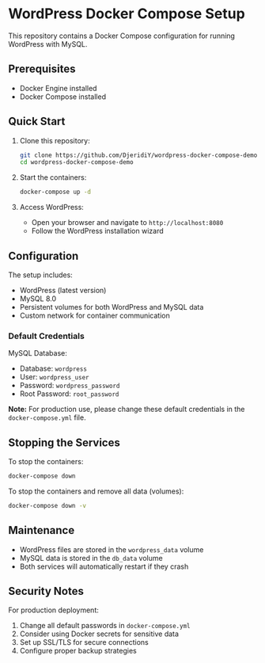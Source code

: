 # WordPress Docker Compose Setup

This repository contains a Docker Compose configuration for running WordPress with MySQL.

## Prerequisites

- Docker Engine installed
- Docker Compose installed

## Quick Start

1. Clone this repository:
   ```bash
   git clone https://github.com/DjeridiY/wordpress-docker-compose-demo.git
   cd wordpress-docker-compose-demo
   ```

2. Start the containers:
   ```bash
   docker-compose up -d
   ```

3. Access WordPress:
   - Open your browser and navigate to `http://localhost:8080`
   - Follow the WordPress installation wizard

## Configuration

The setup includes:
- WordPress (latest version)
- MySQL 8.0
- Persistent volumes for both WordPress and MySQL data
- Custom network for container communication

### Default Credentials

MySQL Database:
- Database: `wordpress`
- User: `wordpress_user`
- Password: `wordpress_password`
- Root Password: `root_password`

**Note:** For production use, please change these default credentials in the `docker-compose.yml` file.

## Stopping the Services

To stop the containers:
```bash
docker-compose down
```

To stop the containers and remove all data (volumes):
```bash
docker-compose down -v
```

## Maintenance

- WordPress files are stored in the `wordpress_data` volume
- MySQL data is stored in the `db_data` volume
- Both services will automatically restart if they crash

## Security Notes

For production deployment:
1. Change all default passwords in `docker-compose.yml`
2. Consider using Docker secrets for sensitive data
3. Set up SSL/TLS for secure connections
4. Configure proper backup strategies